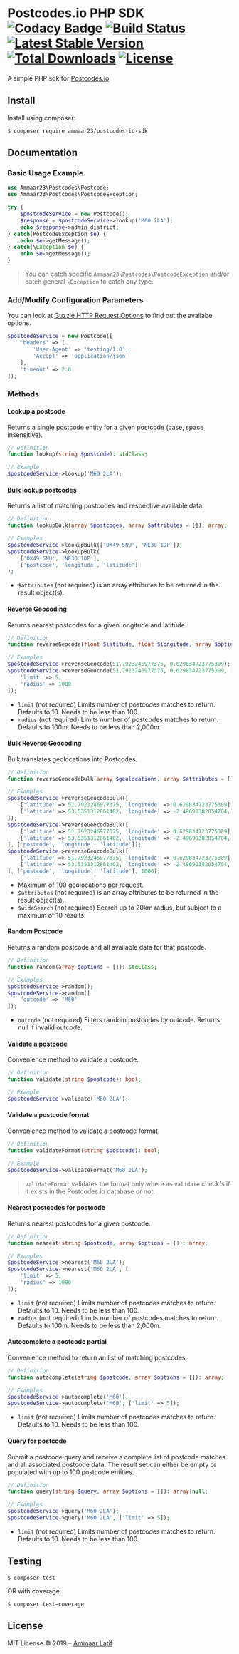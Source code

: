 # Postcodes.io PHP SDK [![Codacy Badge](https://api.codacy.com/project/badge/Coverage/f6509c33929c43b2bb672d010ac612d9)](https://www.codacy.com/app/ammaar23/postcodes-io-sdk) [![Build Status](https://travis-ci.org/ammaar23/postcodes-io-sdk.svg?branch=master)](https://travis-ci.org/ammaar23/postcodes-io-sdk) [![Latest Stable Version](https://poser.pugx.org/ammaar23/postcodes-io-sdk/v/stable.svg)](https://packagist.org/packages/ammaar23/postcodes-io-sdk) [![Total Downloads](https://poser.pugx.org/ammaar23/postcodes-io-sdk/downloads.svg)](https://packagist.org/packages/ammaar23/postcodes-io-sdk) [![License](https://poser.pugx.org/ammaar23/postcodes-io-sdk/license.svg)](https://packagist.org/packages/ammaar23/postcodes-io-sdk)
A simple PHP sdk for [Postcodes.io](https://postcodes.io)

## Install

Install using composer:

```shell
$ composer require ammaar23/postcodes-io-sdk
```

## Documentation

### Basic Usage Example

```php
use Ammaar23\Postcodes\Postcode;
use Ammaar23\Postcodes\PostcodeException;

try {
    $postcodeService = new Postcode();
    $response = $postcodeService->lookup('M60 2LA');
    echo $response->admin_district;
} catch(PostcodeException $e) {
    echo $e->getMessage();
} catch(\Exception $e) {
    echo $e->getMessage();
}
```

> You can catch specific `Ammaar23\Postcodes\PostcodeException` and/or catch general `\Exception` to catch any type.

### Add/Modify Configuration Parameters

You can look at [Guzzle HTTP Request Options](http://docs.guzzlephp.org/en/stable/request-options.html) to find out the availabe options.

```php
$postcodeService = new Postcode([
    'headers' => [
        'User-Agent' => 'testing/1.0',
        'Accept' => 'application/json'
    ],
    'timeout' => 2.0
]);
```

### Methods

#### Lookup a postcode

Returns a single postcode entity for a given postcode (case, space insensitive).

```php
// Definition
function lookup(string $postcode): stdClass;

// Example
$postcodeService->lookup('M60 2LA');
```

#### Bulk lookup postcodes

Returns a list of matching postcodes and respective available data.

```php
// Definition
function lookupBulk(array $postcodes, array $attributes = []): array;

// Examples
$postcodeService->lookupBulk(['OX49 5NU', 'NE30 1DP']);
$postcodeService->lookupBulk(
    ['OX49 5NU', 'NE30 1DP'],
    ['postcode', 'longitude', 'latitude']
);
```

* `$attributes` (not required) is an array attributes to be returned in the result object(s).

#### Reverse Geocoding

Returns nearest postcodes for a given longitude and latitude.

```php
// Definition
function reverseGeocode(float $latitude, float $longitude, array $options = []): array;

// Examples
$postcodeService->reverseGeocode(51.7923246977375, 0.629834723775309);
$postcodeService->reverseGeocode(51.7923246977375, 0.629834723775309, [
    'limit' => 5,
    'radius' => 1000
]);
```

* `limit` (not required) Limits number of postcodes matches to return. Defaults to 10. Needs to be less than 100.
* `radius` (not required) Limits number of postcodes matches to return. Defaults to 100m. Needs to be less than 2,000m.

#### Bulk Reverse Geocoding

Bulk translates geolocations into Postcodes.

```php
// Definition
function reverseGeocodeBulk(array $geolocations, array $attributes = [], int $wideSearch = null): array;

// Examples
$postcodeService->reverseGeocodeBulk([
    ['latitude' => 51.7923246977375, 'longitude' => 0.629834723775309],
    ['latitude' => 53.5351312861402, 'longitude' => -2.49690382054704, 'radius' => 1000, 'limit' => 5]
]);
$postcodeService->reverseGeocodeBulk([
    ['latitude' => 51.7923246977375, 'longitude' => 0.629834723775309],
    ['latitude' => 53.5351312861402, 'longitude' => -2.49690382054704, 'radius' => 1000, 'limit' => 5]
], ['postcode', 'longitude', 'latitude']);
$postcodeService->reverseGeocodeBulk([
    ['latitude' => 51.7923246977375, 'longitude' => 0.629834723775309],
    ['latitude' => 53.5351312861402, 'longitude' => -2.49690382054704, 'radius' => 1000, 'limit' => 5]
], ['postcode', 'longitude', 'latitude'], 1000);
```

* Maximum of 100 geolocations per request.
* `$attributes` (not required) is an array attributes to be returned in the result object(s).
* `$wideSearch` (not required) Search up to 20km radius, but subject to a maximum of 10 results.

#### Random Postcode

Returns a random postcode and all available data for that postcode.

```php
// Definition
function random(array $options = []): stdClass;

// Examples
$postcodeService->random();
$postcodeService->random([
    'outcode' => 'M60'
]);
```

* `outcode` (not required) Filters random postcodes by outcode. Returns null if invalid outcode.

#### Validate a postcode

Convenience method to validate a postcode.

```php
// Definition
function validate(string $postcode): bool;

// Example
$postcodeService->validate('M60 2LA');
```

#### Validate a postcode format

Convenience method to validate a postcode format.

```php
// Definition
function validateFormat(string $postcode): bool;

// Example
$postcodeService->validateFormat('M60 2LA');
```

> `validateFormat` validates the format only where as `validate` check's if it exists in the Postcodes.io database or not.

#### Nearest postcodes for postcode

Returns nearest postcodes for a given postcode.

```php
// Definition
function nearest(string $postcode, array $options = []): array;

// Examples
$postcodeService->nearest('M60 2LA');
$postcodeService->nearest('M60 2LA', [
    'limit' => 5,
    'radius' => 1000
]);
```

* `limit` (not required) Limits number of postcodes matches to return. Defaults to 10. Needs to be less than 100.
* `radius` (not required) Limits number of postcodes matches to return. Defaults to 100m. Needs to be less than 2,000m.

#### Autocomplete a postcode partial

Convenience method to return an list of matching postcodes.

```php
// Definition
function autocomplete(string $postcode, array $options = []): array;

// Examples
$postcodeService->autocomplete('M60');
$postcodeService->autocomplete('M60', ['limit' => 5]);
```

* `limit` (not required) Limits number of postcodes matches to return. Defaults to 10. Needs to be less than 100.

#### Query for postcode

Submit a postcode query and receive a complete list of postcode matches and all associated postcode data. The result set can either be empty or populated with up to 100 postcode entities.

```php
// Definition
function query(string $query, array $options = []): array|null;

// Examples
$postcodeService->query('M60 2LA');
$postcodeService->query('M60 2LA', ['limit' => 5]);
```

* `limit` (not required) Limits number of postcodes matches to return. Defaults to 10. Needs to be less than 100.

## Testing

```shell
$ composer test
```

OR with coverage:

```shell
$ composer test-coverage
```

## License
MIT License
&copy; 2019 &ndash; [Ammaar Latif](https://twitter.com/ammaar23)
